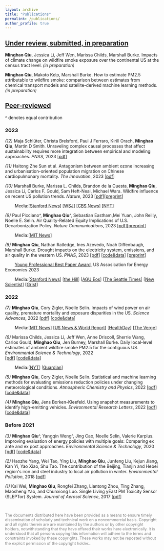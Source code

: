 ```yaml
---
layout: archive
title: "Publications"
permalink: /publications/
author_profile: true
---
```


<!--{% if author.googlescholar %}
  You can also find my articles on <u><a href="{{author.googlescholar}}">my Google Scholar profile</a>.</u>
{% endif %}

{% include base_path %}

{% for post in site.publications reversed %}
  {% include archive-single.html %}
{% endfor %}
-->

<!--- \* denotes equally contributing authors -->


## **<ins>Under review, submitted, in preparation</ins>**

**Minghao Qiu**, Jessica Li, Jeff Wen, Marissa Childs, Marshall Burke. Impacts of climate change on wildfire smoke exposure over the continental US at the census tract level. *(in preparation)*  

**Minghao Qiu**, Makoto Kelp, Marshall Burke. How to estimate PM2.5 attributable to wildfire smoke: comparison between estimates from chemical transport models and satellite-derived machine learning methods. *(in preparation)* 

## **<ins>Peer-reviewed</ins>**

^ denotes equal contribution

### **2023** 

*(12)* Maja Schlüter, Christa Brelsford, Paul J Ferraro, Kirill Orach, **Minghao Qiu**, Martin D Smith. Unraveling complex causal processes that affect sustainability requires more integration between empirical and modeling approaches. *PNAS*, 2023 \[[pdf](https://doi.org/10.1073/pnas.2215676120)\] 

*(11)* Haitong Zhe Sun et al. Antagonism between ambient ozone increasing and urbanisation-oriented population migration on Chinese cardiopulmonary mortality. *The Innovation*, 2023 \[[pdf](https://doi.org/10.1016/j.xinn.2023.100517)\]

*(10)* Marshall Burke, Marissa L. Childs, Brandon de la Cuesta, **Minghao Qiu**, Jessica Li, Carlos F. Gould, Sam Heft-Neal, Michael Wara. Wildfire influence on recent US pollution trends. *Nature*, 2023 \[[pdf](https://www.nature.com/articles/s41586-023-06522-6)\]\[[preprint](https://eartharxiv.org/repository/view/4840/)\]

&nbsp;&nbsp;&nbsp;&nbsp;&nbsp;&nbsp;&nbsp;
Media:\[[Stanford News](https://news.stanford.edu/2023/09/20/wildfire-smokes-toxic-influence/)\] \[[WSJ](https://www.wsj.com/science/environment/wildfire-smoke-is-erasing-gains-from-decades-of-cleaner-air-e53c6559)\] \[[CBS News](https://www.cbsnews.com/sacramento/news/recent-wildfire-smoke-has-reversed-decades-of-climate-progress-stanford-study-finds/)\] \[[NYT](https://www.nytimes.com/2023/09/20/climate/wildfire-smoke-air-pollution.html)\] 

*(9)* Paul Picciano^, **Minghao Qiu**^, Sebastian Eastham,Mei Yuan, John Reilly, Noelle E. Selin. Air Quality-Related Equity Implications of U.S. Decarbonization Policy. *Nature Communications*, 2023 \[[pdf](https://doi.org/10.1038/s41467-023-41131-x)\]\[[preprint](https://eartharxiv.org/repository/view/4591/)\]

&nbsp;&nbsp;&nbsp;&nbsp;&nbsp;&nbsp;&nbsp;
Media:\[[MIT News](https://news.mit.edu/2023/improving-us-air-quality-equitably-0927)\]

*(8)* **Minghao Qiu**, Nathan Ratledge, Ines Azevedo, Noah Diffenbaugh, Marshall Burke. Drought impacts on the electricity system, emissions, and air quality in the western US.  *PNAS*, 2023 
\[[pdf](https://www.pnas.org/doi/10.1073/pnas.2300395120)\] \[[code&data](https://github.com/mhqiu/drought-electricity-WUS)\] \[[preprint](https://doi.org/10.31223/X5ZM1P)\]

&nbsp;&nbsp;&nbsp;&nbsp;&nbsp;&nbsp;&nbsp;
[Young Professional Best Paper Award](https://www.usaee.org/aws/USAEE/pt/sp/yp_best_papers), US Assosication for Energy Economics 2023

&nbsp;&nbsp;&nbsp;&nbsp;&nbsp;&nbsp;&nbsp;
Media:\[[Stanford News](https://news.stanford.edu/2023/07/17/western-droughts-drive-emissions-costs/)\] \[[the Hill](https://thehill.com/policy/equilibrium-sustainability/4102381-drought-driven-shift-away-from-hydropower-is-costing-the-us-west-billions-of-dollars-study/)\] \[[AGU Eos](https://eos.org/articles/drought-leads-to-more-fossil-fuel-emissions)\] \[[The Seattle Times](https://www.seattletimes.com/seattle-news/environment/climate-change-is-making-pnw-hydropower-less-reliable/)\] \[[New Scientist](https://www.newscientist.com/article/2357096-us-megadrought-has-led-to-more-air-pollution-from-power-plants/)\] \[[Grist](https://grist.org/energy/western-drought-hydropower-emissions-study/)\] 

### **2022** 

*(7)* **Minghao Qiu**, Cory Zigler, Noelle Selin. Impacts of wind power on air quality, premature mortality and exposure disparities in the US. *Science Advances*, 2022 
\[[pdf](https://www.science.org/doi/10.1126/sciadv.abn8762)\] \[[code&data](https://zenodo.org/record/6404168#.Y4phMeyZNFM)\]

&nbsp;&nbsp;&nbsp;&nbsp;&nbsp;&nbsp;&nbsp;
Media:\[[MIT News](https://news.mit.edu/2022/wind-health-impact-1202)\] \[[US News & World Report](https://www.usnews.com/news/health-news/articles/2022-12-02/wind-power-is-bringing-americans-real-health-benefits)\] \[[HealthDay](https://consumer.healthday.com/air-pollution-2658790383.html?mc_cid=7396a27322&mc_eid=UNIQID)\] \[[The Verge](https://www.theverge.com/2022/12/2/23488771/wind-energy-pollution-study-biden-environmental-justice)\] 

*(6)* Marissa Childs, Jessica Li, Jeff Wen, Anne Driscoll, Sherrie Wang, Carlos Gould, **Minghao Qiu**, Jen Burney, Marshall Burke. Daily local-level estimates of ambient wildfire smoke PM2.5 for the contiguous US. *Environmental Science & Technology*, 2022  
\[[pdf](https://pubs.acs.org/doi/10.1021/acs.est.2c02934)\] \[[code&data](https://www.stanfordecholab.com/wildfire_smoke)\]

&nbsp;&nbsp;&nbsp;&nbsp;&nbsp;&nbsp;&nbsp;
Media:\[[NYT](https://www.nytimes.com/interactive/2022/09/22/climate/wildfire-smoke-pollution.html)\] \[[Guardian](https://www.theguardian.com/environment/2022/sep/22/air-quality-wildfire-smoke-pollution-health-risks)\]

*(5)* **Minghao Qiu**, Cory Zigler, Noelle Selin. Statistical and machine learning methods for evaluating emissions reduction policies under changing meteorological conditions. *Atmospheric Chemistry and Physics*, 2022 
\[[pdf](https://acp.copernicus.org/articles/22/10551/2022/acp-22-10551-2022.html)\] \[[code&data](https://zenodo.org/record/6857259#.YwGn3eyZOdo)\]


*(4)* **Minghao Qiu**, Jens Borken-Kleefeld. Using snapshot measurements to identify high-emitting vehicles. *Environmental Research Letters*, 2022
\[[pdf](https://iopscience.iop.org/article/10.1088/1748-9326/ac5c9e/data)\] \[[code&data](https://zenodo.org/record/6341957#.YwGn_-yZOdo)\]

### **Before 2021** 

*(3)* **Minghao Qiu**^, Yangqin Weng^, Jing Cao, Noelle Selin, Valerie Karplus. Improving evaluation of energy policies with multiple goals: Comparing ex ante and ex post approaches. *Environmental Science & Technology*, 2020 
\[[pdf](https://pubs.acs.org/doi/abs/10.1021/acs.est.0c01381)\] \[[code&data](https://github.com/mhqiu/Qiu_etal_EST_2020)\]

*(2)* Haozhe Yang, Wei Tao, Ying Liu, **Minghao Qiu**, Junfeng Liu, Kejun Jiang, Kan Yi, Yao Xiao, Shu Tao. The contribution of the Beijing, Tianjin and Hebei region's iron and steel industry to local air pollution in winter. *Environmental Pollution*, 2018 
\[[pdf](https://www.sciencedirect.com/science/article/pii/S0269749118329038)\]

*(1)* Kai Wei, **Minghao Qiu**, Rongfei Zhang, Liantong Zhou, Ting Zhang, Maosheng Yao, and Chunxiong Luo. Single Living yEast PM Toxicity Sensor (SLEPTor) System. *Journal of Aerosol Science*, 2017 
\[[pdf](https://www.sciencedirect.com/science/article/pii/S0021850216303366)\]

<br/>


<span style="color:grey; font-size:0.9em">The documents distributed here have been provided as a means to ensure timely dissemination of scholarly and technical work on a noncommercial basis. Copyright and all rights therein are are maintained by the authors or by other copyright holders, notwithstanding that they have offered their works here electronically. It is understood that all persons copying this information will adhere to the terms and constraints invoked by these copyrights. These works may not be reposted without the explicit permission of the copyright holder.</span>.
